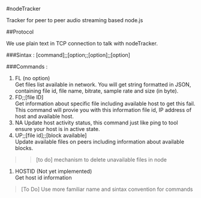 #nodeTracker

Tracker for peer to peer audio streaming based node.js

##Protocol

We use plain text in TCP connection to talk with nodeTracker.

###Sintax :
[command];;[option;;[option];;[option]

###Commands :

1. FL (no option)  
  Get files list available in network. You will get string formatted in JSON, containing file id, file name, bitrate, sample rate and size (in byte).  
1. FD;;[file ID]  
  Get information about specific file including available host to get this fail. This command will provie you with this information file id, IP address of host and available host.  
1. NA
  Update host activity status, this command just like ping to tool ensure your host is in active state.
1. UP;;[file id];;[block available]  
  Update available files on peers including information about available blocks.  
  >>[to do] mechanism to delete unavailable files in node  
1. HOSTID (Not yet implemented)  
  Get host id information  
  
 > [To Do]
  Use more familiar name and sintax convention for commands  
